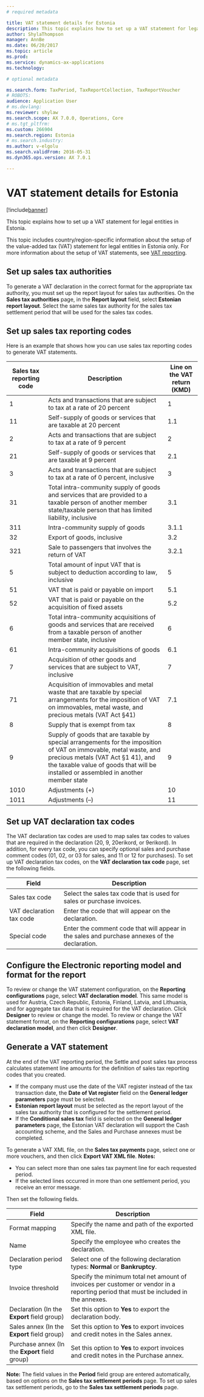 ```yaml
---
# required metadata

title: VAT statement details for Estonia
description: This topic explains how to set up a VAT statement for legal entities in Estonia.
author: ShylaThompson
manager: AnnBe
ms.date: 06/20/2017
ms.topic: article
ms.prod: 
ms.service: dynamics-ax-applications
ms.technology: 

# optional metadata

ms.search.form: TaxPeriod, TaxReportCollection, TaxReportVoucher
# ROBOTS: 
audience: Application User
# ms.devlang: 
ms.reviewer: shylaw
ms.search.scope: AX 7.0.0, Operations, Core
# ms.tgt_pltfrm: 
ms.custom: 266904
ms.search.region: Estonia
# ms.search.industry: 
ms.author: v-elgolu
ms.search.validFrom: 2016-05-31
ms.dyn365.ops.version: AX 7.0.1

---
```


# VAT statement details for Estonia

[!include[banner](../includes/banner.md)]


This topic explains how to set up a VAT statement for legal entities in Estonia.

This topic includes country/region-specific information about the setup of the value-added tax (VAT) statement for legal entities in Estonia only. For more information about the setup of VAT statements, see [VAT reporting](emea-vat-reporting.md).

## Set up sales tax authorities
To generate a VAT declaration in the correct format for the appropriate tax authority, you must set up the report layout for sales tax authorities. On the **Sales tax authorities** page, in the **Report layout** field, select **Estonian report layout**. Select the same sales tax authority for the sales tax settlement period that will be used for the sales tax codes.

## Set up sales tax reporting codes
Here is an example that shows how you can use sales tax reporting codes to generate VAT statements.

| Sales tax reporting code | Description                                                                                                                                                                                                                                   | Line on the VAT return (KMD) |
|--------------------------|-----------------------------------------------------------------------------------------------------------------------------------------------------------------------------------------------------------------------------------------------|------------------------------|
| 1                        | Acts and transactions that are subject to tax at a rate of 20 percent                                                                                                                                                                         | 1                            |
| 11                       | Self-supply of goods or services that are taxable at 20 percent                                                                                                                                                                               | 1.1                          |
| 2                        | Acts and transactions that are subject to tax at a rate of 9 percent                                                                                                                                                                          | 2                            |
| 21                       | Self-supply of goods or services that are taxable at 9 percent                                                                                                                                                                                | 2.1                          |
| 3                        | Acts and transactions that are subject to tax at a rate of 0 percent, inclusive                                                                                                                                                               | 3                            |
| 31                       | Total intra-community supply of goods and services that are provided to a taxable person of another member state/taxable person that has limited liability, inclusive                                                                         | 3.1                          |
| 311                      | Intra-community supply of goods                                                                                                                                                                                                               | 3.1.1                        |
| 32                       | Export of goods, inclusive                                                                                                                                                                                                                    | 3.2                          |
| 321                      | Sale to passengers that involves the return of VAT                                                                                                                                                                                            | 3.2.1                        |
| 5                        | Total amount of input VAT that is subject to deduction according to law, inclusive                                                                                                                                                            | 5                            |
| 51                       | VAT that is paid or payable on import                                                                                                                                                                                                         | 5.1                          |
| 52                       | VAT that is paid or payable on the acquisition of fixed assets                                                                                                                                                                                | 5.2                          |
| 6                        | Total intra-community acquisitions of goods and services that are received from a taxable person of another member state, inclusive                                                                                                           | 6                            |
| 61                       | Intra-community acquisitions of goods                                                                                                                                                                                                         | 6.1                          |
| 7                        | Acquisition of other goods and services that are subject to VAT, inclusive                                                                                                                                                                    | 7                            |
| 71                       | Acquisition of immovables and metal waste that are taxable by special arrangements for the imposition of VAT on immovables, metal waste, and precious metals (VAT Act §41)                                                                    | 7.1                          |
| 8                        | Supply that is exempt from tax                                                                                                                                                                                                                | 8                            |
| 9                        | Supply of goods that are taxable by special arrangements for the imposition of VAT on immovable, metal waste, and precious metals (VAT Act §1 41), and the taxable value of goods that will be installed or assembled in another member state | 9                            |
| 1010                     | Adjustments (+)                                                                                                                                                                                                                               | 10                           |
| 1011                     | Adjustments (–)                                                                                                                                                                                                                               | 11                           |

## Set up VAT declaration tax codes
The VAT declaration tax codes are used to map sales tax codes to values that are required in the declaration (20, 9, 20erikord, or 9erikord). In addition, for every tax code, you can specify optional sales and purchase comment codes (01, 02, or 03 for sales, and 11 or 12 for purchases). To set up VAT declaration tax codes, on the **VAT declaration tax code** page, set the following fields.

| Field                    | Description                                                                                   |
|--------------------------|-----------------------------------------------------------------------------------------------|
| Sales tax code           | Select the sales tax code that is used for sales or purchase invoices.                        |
| VAT declaration tax code | Enter the code that will appear on the declaration.                                           |
| Special code             | Enter the comment code that will appear in the sales and purchase annexes of the declaration. |

## Configure the Electronic reporting model and format for the report
To review or change the VAT statement configuration, on the **Reporting configurations** page, select **VAT declaration model**. This same model is used for Austria, Czech Republic, Estonia, Finland, Latvia, and Lithuania, and for aggregate tax data that is required for the VAT declaration. Click **Designer** to review or change the model. To review or change the VAT statement format, on the **Reporting configurations** page, select **VAT declaration model**, and then click **Designer**.

## Generate a VAT statement
At the end of the VAT reporting period, the Settle and post sales tax process calculates statement line amounts for the definition of sales tax reporting codes that you created.

-   If the company must use the date of the VAT register instead of the tax transaction date, the **Date of Vat register** field on the **General ledger parameters** page must be selected.
-   **Estonian report layout** must be selected as the report layout of the sales tax authority that is configured for the settlement period.
-   If the **Conditional sales tax** field is selected on the **General ledger parameters** page, the Estonian VAT declaration will support the Cash accounting scheme, and the Sales and Purchase annexes must be completed.

To generate a VAT XML file, on the **Sales tax payments** page, select one or more vouchers, and then click **Export VAT XML file**. **Notes:**

-   You can select more than one sales tax payment line for each requested period.
-   If the selected lines occurred in more than one settlement period, you receive an error message.

Then set the following fields.

| Field                                          | Description                                                                                                                         |
|------------------------------------------------|-------------------------------------------------------------------------------------------------------------------------------------|
| Format mapping                                 | Specify the name and path of the exported XML file.                                                                                 |
| Name                                           | Specify the employee who creates the declaration.                                                                                   |
| Declaration period type                        | Select one of the following declaration types: **Normal** or **Bankruptcy**.                                                        |
| Invoice threshold                              | Specify the minimum total net amount of invoices per customer or vendor in a reporting period that must be included in the annexes. |
| Declaration (In the **Export** field group)    | Set this option to **Yes** to export the declaration body.                                                                          |
| Sales annex (In the **Export** field group)    | Set this option to **Yes** to export invoices and credit notes in the Sales annex.                                                  |
| Purchase annex (In the **Export** field group) | Set this option to **Yes** to export invoices and credit notes in the Purchase annex.                                               |

**Note:** The field values in the **Period** field group are entered automatically, based on options on the **Sales tax settlement periods** page. To set up sales tax settlement periods, go to the **Sales tax settlement periods** page.



